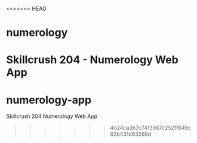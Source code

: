 <<<<<<< HEAD
# numerology
Skillcrush 204 - Numerology Web App
=======
# numerology-app
Skillcrush 204 Numerology Web App
>>>>>>> 4d24ca3b7c7413967c2521f649c62b431d93266d
